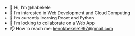 - 👋 Hi, I’m @habekele
- 👀 I’m interested in Web Development and Cloud Computing
- 🌱 I’m currently learning React and Python
- 💞️ I’m looking to collaborate on a Web App
- 📫 How to reach me: henokbekele1997@gmail.com

<!---
habekele/habekele is a ✨ special ✨ repository because its `README.md` (this file) appears on your GitHub profile.
You can click the Preview link to take a look at your changes.
--->
